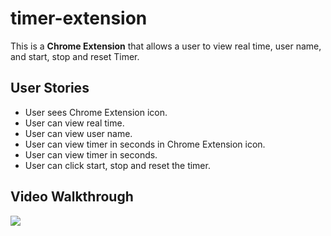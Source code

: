 # timer-extension

This is a **Chrome Extension** that allows a user to view real time, user name, and start, stop and reset Timer.

## User Stories

- User sees Chrome Extension icon.
- User can view real time.
- User can view user name.
- User can view timer in seconds in Chrome Extension icon.
- User can view timer in seconds.
- User can click start, stop and reset the timer.

## Video Walkthrough

<img src='http://g.recordit.co/jUsSbS6byL.gif'><br>
